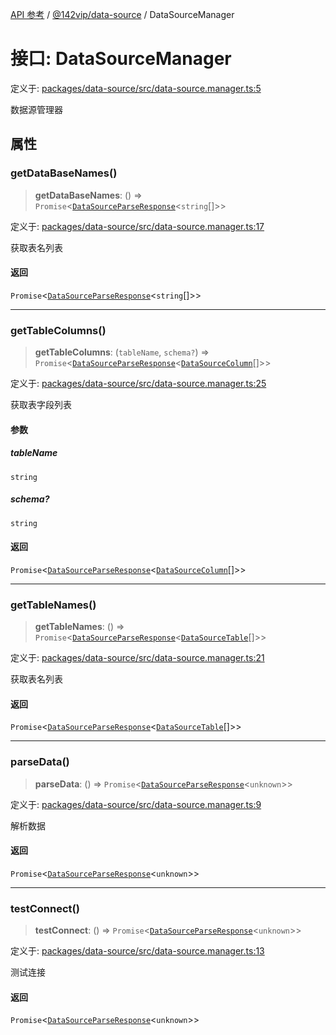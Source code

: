 [API 参考](../wiki/Home) / [@142vip/data-source](../wiki/@142vip.data-source) / DataSourceManager

# 接口: DataSourceManager

定义于: [packages/data-source/src/data-source.manager.ts:5](https://github.com/142vip/core-x/blob/5281e59d2cdd2de59e1ea761d17ed7fe118d1e60/packages/data-source/src/data-source.manager.ts#L5)

数据源管理器

## 属性

### getDataBaseNames()

> **getDataBaseNames**: () => `Promise`<[`DataSourceParseResponse`](../wiki/@142vip.data-source.%E6%8E%A5%E5%8F%A3.DataSourceParseResponse)<`string`\[]>>

定义于: [packages/data-source/src/data-source.manager.ts:17](https://github.com/142vip/core-x/blob/5281e59d2cdd2de59e1ea761d17ed7fe118d1e60/packages/data-source/src/data-source.manager.ts#L17)

获取表名列表

#### 返回

`Promise`<[`DataSourceParseResponse`](../wiki/@142vip.data-source.%E6%8E%A5%E5%8F%A3.DataSourceParseResponse)<`string`\[]>>

***

### getTableColumns()

> **getTableColumns**: (`tableName`, `schema?`) => `Promise`<[`DataSourceParseResponse`](../wiki/@142vip.data-source.%E6%8E%A5%E5%8F%A3.DataSourceParseResponse)<[`DataSourceColumn`](../wiki/@142vip.data-source.%E6%8E%A5%E5%8F%A3.DataSourceColumn)\[]>>

定义于: [packages/data-source/src/data-source.manager.ts:25](https://github.com/142vip/core-x/blob/5281e59d2cdd2de59e1ea761d17ed7fe118d1e60/packages/data-source/src/data-source.manager.ts#L25)

获取表字段列表

#### 参数

##### tableName

`string`

##### schema?

`string`

#### 返回

`Promise`<[`DataSourceParseResponse`](../wiki/@142vip.data-source.%E6%8E%A5%E5%8F%A3.DataSourceParseResponse)<[`DataSourceColumn`](../wiki/@142vip.data-source.%E6%8E%A5%E5%8F%A3.DataSourceColumn)\[]>>

***

### getTableNames()

> **getTableNames**: () => `Promise`<[`DataSourceParseResponse`](../wiki/@142vip.data-source.%E6%8E%A5%E5%8F%A3.DataSourceParseResponse)<[`DataSourceTable`](../wiki/@142vip.data-source.%E6%8E%A5%E5%8F%A3.DataSourceTable)\[]>>

定义于: [packages/data-source/src/data-source.manager.ts:21](https://github.com/142vip/core-x/blob/5281e59d2cdd2de59e1ea761d17ed7fe118d1e60/packages/data-source/src/data-source.manager.ts#L21)

获取表名列表

#### 返回

`Promise`<[`DataSourceParseResponse`](../wiki/@142vip.data-source.%E6%8E%A5%E5%8F%A3.DataSourceParseResponse)<[`DataSourceTable`](../wiki/@142vip.data-source.%E6%8E%A5%E5%8F%A3.DataSourceTable)\[]>>

***

### parseData()

> **parseData**: () => `Promise`<[`DataSourceParseResponse`](../wiki/@142vip.data-source.%E6%8E%A5%E5%8F%A3.DataSourceParseResponse)<`unknown`>>

定义于: [packages/data-source/src/data-source.manager.ts:9](https://github.com/142vip/core-x/blob/5281e59d2cdd2de59e1ea761d17ed7fe118d1e60/packages/data-source/src/data-source.manager.ts#L9)

解析数据

#### 返回

`Promise`<[`DataSourceParseResponse`](../wiki/@142vip.data-source.%E6%8E%A5%E5%8F%A3.DataSourceParseResponse)<`unknown`>>

***

### testConnect()

> **testConnect**: () => `Promise`<[`DataSourceParseResponse`](../wiki/@142vip.data-source.%E6%8E%A5%E5%8F%A3.DataSourceParseResponse)<`unknown`>>

定义于: [packages/data-source/src/data-source.manager.ts:13](https://github.com/142vip/core-x/blob/5281e59d2cdd2de59e1ea761d17ed7fe118d1e60/packages/data-source/src/data-source.manager.ts#L13)

测试连接

#### 返回

`Promise`<[`DataSourceParseResponse`](../wiki/@142vip.data-source.%E6%8E%A5%E5%8F%A3.DataSourceParseResponse)<`unknown`>>
